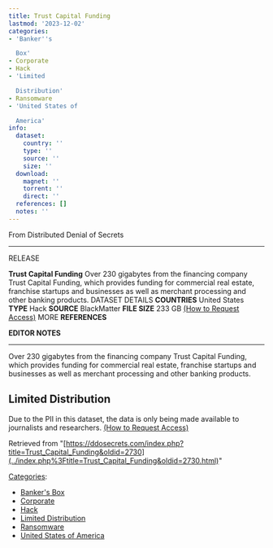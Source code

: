 ```yaml
---
title: Trust Capital Funding
lastmod: '2023-12-02'
categories:
- 'Banker''s

  Box'
- Corporate
- Hack
- 'Limited

  Distribution'
- Ransomware
- 'United States of

  America'
info:
  dataset:
    country: ''
    type: ''
    source: ''
    size: ''
  download:
    magnet: ''
    torrent: ''
    direct: ''
  references: []
  notes: ''
---
```




From Distributed Denial of Secrets

---
RELEASE

**Trust Capital Funding**
Over 230 gigabytes from the financing company Trust Capital Funding, which provides funding for commercial real estate, franchise startups and businesses as well as merchant processing and other banking products.
DATASET DETAILS
**COUNTRIES** United States
**TYPE** Hack
**SOURCE** BlackMatter
**FILE SIZE** 233 GB
[(How to Request Access)](Contact.html#Request_Access "Contact")
MORE
**REFERENCES**

**EDITOR NOTES**

---

Over 230 gigabytes from the financing company Trust Capital Funding,
which provides funding for commercial real estate, franchise startups
and businesses as well as merchant processing and other banking
products.

## Limited Distribution

Due to the PII in this dataset, the data is only being made available to
journalists and researchers. [(How to Request
Access)](Contact.html#Request_Access "Contact")

Retrieved from
"[https://ddosecrets.com/index.php?title=Trust_Capital_Funding&oldid=2730](../index.php%3Ftitle=Trust_Capital_Funding&oldid=2730.html)"

[Categories](./Special:Categories.html "Special:Categories"):

- [Banker's
Box](./Category:Banker's_Box.html "Category:Banker's Box")
- [Corporate](./Category:Corporate.html "Category:Corporate")
- [Hack](./Category:Hack.html "Category:Hack")
- [Limited
Distribution](./Category:Limited_Distribution.html "Category:Limited Distribution")
- [Ransomware](./Category:Ransomware.html "Category:Ransomware")
- [United States of
America](./Category:United_States_of_America.html "Category:United States of America")
